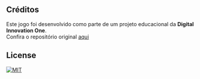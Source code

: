 ## Créditos

Este jogo foi desenvolvido como parte de um projeto educacional da **Digital Innovation One**.  
Confira o repositório original [aqui](https://github.com/digitalinnovationone/js-emoji-memory-game)

## License
[![MIT](https://img.shields.io/npm/l/react)](https://github.com/Alan-oliveir/jogo_memoria_emojis/blob/main/LICENSE.md)
